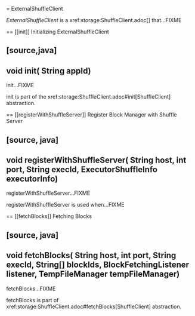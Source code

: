 = ExternalShuffleClient

*ExternalShuffleClient* is a xref:storage:ShuffleClient.adoc[] that...FIXME

== [[init]] Initializing ExternalShuffleClient

[source,java]
----
void init(
  String appId)
----

init...FIXME

init is part of the xref:storage:ShuffleClient.adoc#init[ShuffleClient] abstraction.

== [[registerWithShuffleServer]] Register Block Manager with Shuffle Server

[source, java]
----
void registerWithShuffleServer(
  String host,
  int port,
  String execId,
  ExecutorShuffleInfo executorInfo)
----

registerWithShuffleServer...FIXME

registerWithShuffleServer is used when...FIXME

== [[fetchBlocks]] Fetching Blocks

[source, java]
----
void fetchBlocks(
  String host,
  int port,
  String execId,
  String[] blockIds,
  BlockFetchingListener listener,
  TempFileManager tempFileManager)
----

fetchBlocks...FIXME

fetchBlocks is part of xref:storage:ShuffleClient.adoc#fetchBlocks[ShuffleClient] abstraction.
